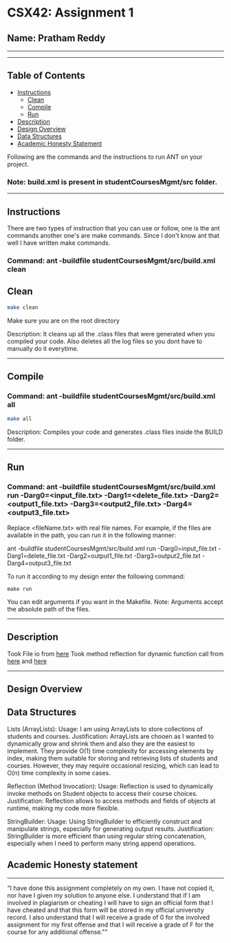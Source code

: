 # CSX42: Assignment 1
## Name: Pratham Reddy

-----------------------------------------------------------------------
-----------------------------------------------------------------------

## Table of Contents

- [Instructions](#instructions)
  - [Clean](#clean)
  - [Compile](#compile)
  - [Run](#run)
- [Description](#description)
- [Design Overview](#design-overview)
- [Data Structures](#data-structures)
- [Academic Honesty Statement](#academic-honesty-statement)

Following are the commands and the instructions to run ANT on your project.

### Note: build.xml is present in studentCoursesMgmt/src folder.

-----------------------------------------------------------------------

## Instructions

There are two types of instruction that you can use or follow, one is the ant commands another one's are make commands. Since I don't know ant that well I have written make commands.
### Command: ant -buildfile studentCoursesMgmt/src/build.xml clean

## Clean

```sh
make clean
```

Make sure you are on the root directory

Description: It cleans up all the .class files that were generated when you
compiled your code. Also deletes all the log files so you dont have to manually do it everytime.

-----------------------------------------------------------------------

## Compile

### Command: ant -buildfile studentCoursesMgmt/src/build.xml all

```sh
make all
```

Description: Compiles your code and generates .class files inside the BUILD folder.

-----------------------------------------------------------------------

## Run

### Command: ant -buildfile studentCoursesMgmt/src/build.xml run -Darg0=<input_file.txt> -Darg1=<delete_file.txt> -Darg2=<output1_file.txt> -Darg3=<output2_file.txt> -Darg4=<output3_file.txt>

Replace <fileName.txt> with real file names. For example, if the files are available in the path, you can run it in the following manner:

ant -buildfile studentCoursesMgmt/src/build.xml run -Darg0=input_file.txt -Darg1=delete_file.txt -Darg2=output1_file.txt -Darg3=output2_file.txt -Darg4=output3_file.txt

To run it according to my design enter the following command:

```shell
make run
```

You can edit arguments if you want in the Makefile.
Note: Arguments accept the absolute path of the files.

-----------------------------------------------------------------------

## Description

Took File io from [here]("https://docs.oracle.com/javase/tutorial/essential/io/file.html")
Took method reflection for dynamic function call from [here](https://www.oracle.com/technical-resources/articles/java/javareflection.html) and [here](https://www.baeldung.com/java-method-reflection)

-----------------------------------------------------------------------

## Design Overview


## Data Structures

Lists (ArrayLists):
Usage: I am using ArrayLists to store collections of students and courses.
Justification: ArrayLists are chooen as I wanted to dynamically grow and shrink them and also they are the easiest to implement. They provide O(1) time complexity for accessing elements by index, making them suitable for storing and retrieving lists of students and courses. However, they may require occasional resizing, which can lead to O(n) time complexity in some cases.

Reflection (Method Invocation):
Usage: Reflection is used to dynamically invoke methods on Student objects to access their course choices.
Justification: Reflection allows to access methods and fields of objects at runtime, making my code more flexible.

StringBuilder:
Usage: Using StringBuilder to efficiently construct and manipulate strings, especially for generating output results.
Justification: StringBuilder is more efficient than using regular string concatenation, especially when I need to perform many string append operations.

## Academic Honesty statement

-----------------------------------------------------------------------

"I have done this assignment completely on my own. I have not copied
it, nor have I given my solution to anyone else. I understand that if
I am involved in plagiarism or cheating I will have to sign an
official form that I have cheated and that this form will be stored in
my official university record. I also understand that I will receive a
grade of 0 for the involved assignment for my first offense and that I
will receive a grade of F for the course for any additional
offense.""


